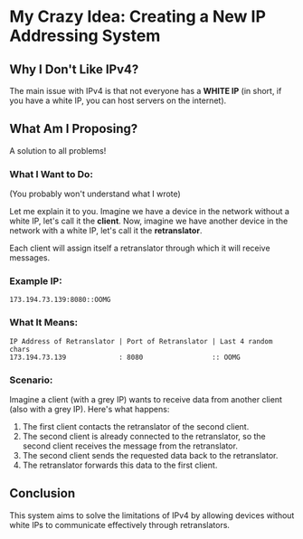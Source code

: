 # My Crazy Idea: Creating a New IP Addressing System

## Why I Don't Like IPv4?

The main issue with IPv4 is that not everyone has a **WHITE IP** (in short, if you have a white IP, you can host servers on the internet).

## What Am I Proposing?

A solution to all problems!

### What I Want to Do:

(You probably won't understand what I wrote)

Let me explain it to you. Imagine we have a device in the network without a white IP, let's call it the **client**. Now, imagine we have another device in the network with a white IP, let's call it the **retranslator**.

Each client will assign itself a retranslator through which it will receive messages.

### Example IP:

```
173.194.73.139:8080::OOMG
```

### What It Means:

```
IP Address of Retranslator | Port of Retranslator | Last 4 random chars
173.194.73.139             : 8080                 :: OOMG
```

### Scenario:

Imagine a client (with a grey IP) wants to receive data from another client (also with a grey IP). Here's what happens:

1. The first client contacts the retranslator of the second client.
2. The second client is already connected to the retranslator, so the second client receives the message from the retranslator.
3. The second client sends the requested data back to the retranslator.
4. The retranslator forwards this data to the first client.

## Conclusion

This system aims to solve the limitations of IPv4 by allowing devices without white IPs to communicate effectively through retranslators.
